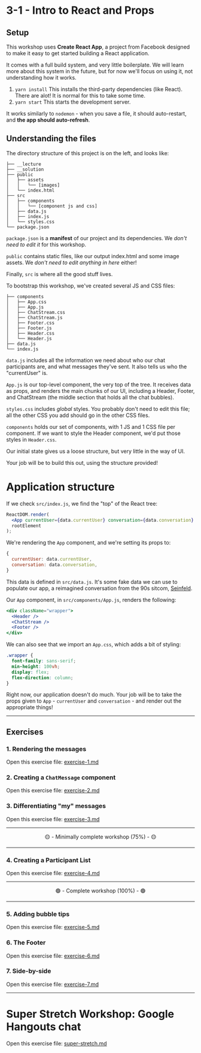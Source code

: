 # 3-1 - Intro to React and Props

## Setup

This workshop uses **Create React App**, a project from Facebook designed to make it easy to get started building a React application.

It comes with a full build system, and very little boilerplate. We will learn more about this system in the future, but for now we'll focus on using it, not understanding how it works.

1. `yarn install` This installs the third-party dependencies (like React). There are alot! It is normal for this to take some time.
2. `yarn start` This starts the development server.

It works similarly to `nodemon` - when you save a file, it should auto-restart, and **the app should auto-refresh**.

## Understanding the files

The directory structure of this project is on the left, and looks like:

```
├── __lecture
├── __solution
├── public
│   ├── assets
│   │   └── [images]
│   └── index.html
├── src
│   ├── components
│   │   └── [component js and css]
│   ├── data.js
│   ├── index.js
│   └── styles.css
└── package.json
```

`package.json` is a **manifest** of our project and its dependencies. We _don't need to edit it_ for this workshop.

`public` contains static files, like our output index.html and some image assets. We _don't need to edit anything in here_ either!

Finally, `src` is where all the good stuff lives.

To bootstrap this workshop, we've created several JS and CSS files:

```
├── components
│   ├── App.css
│   ├── App.js
│   ├── ChatStream.css
│   ├── ChatStream.js
│   ├── Footer.css
│   ├── Footer.js
│   ├── Header.css
│   └── Header.js
├── data.js
└── index.js
```

`data.js` includes all the information we need about who our chat participants are, and what messages they've sent. It also tells us who the "currentUser" is.

`App.js` is our top-level component, the very top of the tree. It receives data as props, and renders the main chunks of our UI, including a Header, Footer, and ChatStream (the middle section that holds all the chat bubbles).

`styles.css` includes _global_ styles. You probably don't need to edit this file; all the other CSS you add should go in the other CSS files.

`components` holds our set of components, with 1 JS and 1 CSS file per component. If we want to style the Header component, we'd put those styles in `Header.css`.

Our initial state gives us a loose structure, but very little in the way of UI.

Your job will be to build this out, using the structure provided!

# Application structure

If we check `src/index.js`, we find the "top" of the React tree:

```jsx
ReactDOM.render(
  <App currentUser={data.currentUser} conversation={data.conversation} />,
  rootElement
);
```

We're rendering the `App` component, and we're setting its props to:

```js
{
  currentUser: data.currentUser,
  conversation: data.conversation,
}
```

This data is defined in `src/data.js`. It's some fake data we can use to populate our app, a reimagined conversation from the 90s sitcom, [Seinfeld](https://www.imdb.com/title/tt0098904/).

Our `App` component, in `src/components/App.js`, renders the following:

```jsx
<div className="wrapper">
  <Header />
  <ChatStream />
  <Footer />
</div>
```

We can also see that we import an `App.css`, which adds a bit of styling:

```css
.wrapper {
  font-family: sans-serif;
  min-height: 100vh;
  display: flex;
  flex-direction: column;
}
```

Right now, our application doesn't do much. Your job will be to take the props given to `App` - `currentUser` and `conversation` - and render out the appropriate things!

---

## Exercises

### 1. Rendering the messages

Open this exercise file: [exercise-1.md](__workshop/exercise-1.md)

### 2. Creating a `ChatMessage` component

Open this exercise file: [exercise-2.md](__workshop/exercise-2.md)

### 3. Differentiating "my" messages

Open this exercise file: [exercise-3.md](__workshop/exercise-3.md)

---

<center>🟡 - Minimally complete workshop (75%) - 🟡</center>

---

### 4. Creating a Participant List

Open this exercise file: [exercise-4.md](__workshop/exercise-4.md)

---

<center>🟢 - Complete workshop (100%) - 🟢</center>

---

### 5. Adding bubble tips

Open this exercise file: [exercise-5.md](__workshop/exercise-5.md)

### 6. The Footer

Open this exercise file: [exercise-6.md](__workshop/exercise-6.md)

### 7. Side-by-side

Open this exercise file: [exercise-7.md](__workshop/exercise-7.md)

---

# Super Stretch Workshop: Google Hangouts chat

Open this exercise file: [super-stretch.md](__workshop/super-stretch.md)
